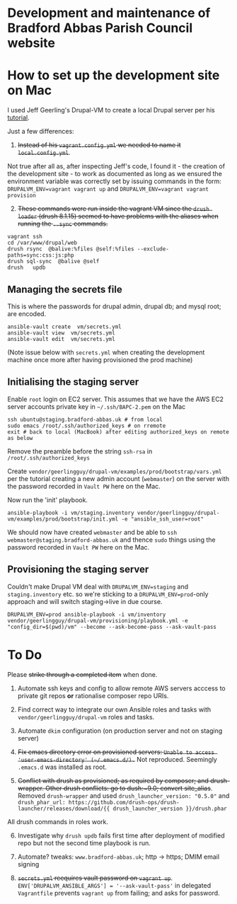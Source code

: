 # Development and maintenance of Bradford Abbas Parish Council website

How to set up the development site on Mac
===============

I used Jeff Geerling's Drupal-VM to create a local Drupal server per his [tutorial](https://www.jeffgeerling.com/blog/2017/soup-nuts-using-drupal-vm-build-local-and-prod#comment-7231).

Just a few differences:

1. <span style="text-decoration: line-through;">Instead of his `vagrant.config.yml` we needed to name it `local.config.yml`</span>.

Not true after all as, after inspecting Jeff's code, I found it - the creation of the development site - to work as documented as long as we ensured the environment variable was correctly set by issuing commands in the form: `DRUPALVM_ENV=vagrant vagrant up` and `DRUPALVM_ENV=vagrant vagrant provision`

2. <span style="text-decoration: line-through;">These commands were run inside the vagrant VM since the `drush loader` (drush 8.1.15) seemed to have problems with the aliases when running the `..sync` commands.</span>

```
vagrant ssh
cd /var/www/drupal/web
drush rsync  @balive:%files @self:%files --exclude-paths=sync:css:js:php
drush sql-sync  @balive @self
drush   updb
```

Managing the secrets file
---------------------------

This is where the passwords for drupal admin, drupal db; and mysql root;  are encoded.

```
ansible-vault create  vm/secrets.yml
ansible-vault view  vm/secrets.yml
ansible-vault edit  vm/secrets.yml
```

(Note issue below with `secrets.yml` when creating  the development machine once more after having provisioned the prod machine)


Initialising the staging server
-------------------------------

Enable `root` login on EC2 server. This assumes that we have the AWS EC2 server accounts private key in `~/.ssh/BAPC-2.pem` on the Mac


```
ssh ubuntu@staging.bradford-abbas.uk # from local
sudo emacs /root/.ssh/authorized_keys # on rremote
exit # back to local (MacBook) after editing authorized_keys on remote as below

```

Remove the preamble before the string `ssh-rsa` in `/root/.ssh/authorized_keys`

Create `vendor/geerlingguy/drupal-vm/examples/prod/bootstrap/vars.yml` per the tutorial creating a new
admin account (`webmaster`) on the server with the password recorded in `Vault PW` here on the Mac.

Now run the 'init' playbook.

```
ansible-playbook -i vm/staging.inventory vendor/geerlingguy/drupal-vm/examples/prod/bootstrap/init.yml -e "ansible_ssh_user=root"
```

We should now have created `webmaster` and be able to `ssh webmaster@staging.bradford-abbas.uk` and thence `sudo`  things using the password recorded in `Vault PW` here on the Mac.


Provisioning the staging server
--------------------------------

Couldn't make Drupal VM deal with `DRUPALVM_ENV=staging` and `staging.inventory` etc. so we're sticking to a `DRUPALVM_ENV=prod`-only approach and will switch staging->live in due course.


```
DRUPALVM_ENV=prod ansible-playbook -i vm/inventory vendor/geerlingguy/drupal-vm/provisioning/playbook.yml -e "config_dir=$(pwd)/vm" --become --ask-become-pass --ask-vault-pass
```

# To Do

Please <span style="text-decoration: line-through;">strike through a completed item</span> when done.

1. Automate ssh keys and config to allow remote AWS servers acccess to private git repos **or** rationalise composer repo URIs.

2. Find correct way to integrate our own Ansible roles and tasks with `vendor/geerlingguy/drupal-vm` roles and tasks.

3. Automate `dkim` configuration (on production server and not on staging server)

4. <span style="text-decoration: line-through;">Fix emacs directory error on provisioned servers: `Unable to access 'user-emacs-directory' (~/.emacs.d/).`</span>
Not reproduced. Seemingly `.emacs.d` was  installed as root.

5. <span style="text-decoration: line-through;">Conflict with drush as provisioned; as required by composer;  and drush-wrapper. Other drush conflicts: go to dush:~9.0; convert site_alias</span>. Removed `drush-wrapper` and used `drush_launcher_version: "0.5.0"` and `drush_phar_url: https://github.com/drush-ops/drush-launcher/releases/download/{{ drush_launcher_version }}/drush.phar`

  All drush commands in roles work.

6. Investigate why `drush updb` fails first time after deployment of modified repo but not the second time playbook is run.

7. Automate? tweaks: `www.bradford-abbas.uk`; http -> https; DMIM email signing

8. <span style="text-decoration: line-through;">`secrets.yml` reequires vault password on `vagrant up`</span>. `ENV['DRUPALVM_ANSIBLE_ARGS'] = '--ask-vault-pass'` in delegated `Vagrantfile` prevents `vagrant up` from failing; and asks for password. 
